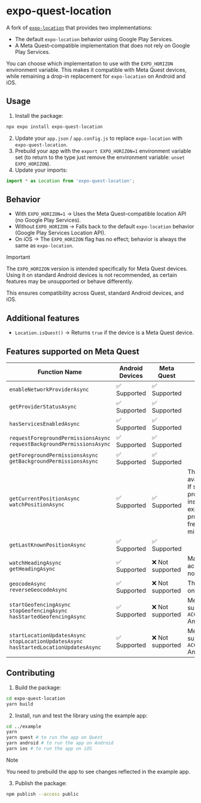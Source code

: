 # expo-quest-location

A fork of [`expo-location`](https://github.com/expo/expo/tree/main/packages/expo-location) that provides two implementations:
- The default `expo-location` behavior using Google Play Services.
- A Meta Quest–compatible implementation that does not rely on Google Play Services.

You can choose which implementation to use with the `EXPO_HORIZON` environment variable.
This makes it compatible with Meta Quest devices, while remaining a drop-in replacement for `expo-location` on Android and iOS.

## Usage

1. Install the package:

```bash
npx expo install expo-quest-location
```

2. Update your `app.json` / `app.config.js` to replace `expo-location` with `expo-quest-location`.
3. Prebuild your app with the `export EXPO_HORIZON=1` environment variable set (to return to the type just remove the environment variable: `unset EXPO_HORIZON`).
4. Update your imports:

```js
import * as Location from 'expo-quest-location';
```

## Behavior
- With `EXPO_HORIZON=1` → Uses the Meta Quest–compatible location API (no Google Play Services).
- Without `EXPO_HORIZON` → Falls back to the default `expo-location` behavior (Google Play Services Location API).
- On iOS → The `EXPO_HORIZON` flag has no effect; behavior is always the same as `expo-location`.

> [!IMPORTANT]
> The `EXPO_HORIZON` version is intended specifically for Meta Quest devices. Using it on standard Android devices is not recommended, as certain features may be unsupported or behave differently.

This ensures compatibility across Quest, standard Android devices, and iOS.

## Additional features
- `Location.isQuest()` → Returns `true` if the device is a Meta Quest device.

## Features supported on Meta Quest

| Function Name                                                                                     | Android Devices | Meta Quest      | Notes                                                                                                                                                                                                               |
| ------------------------------------------------------------------------------------------------- | --------------- | --------------- | ------------------------------------------------------------------------------------------------------------------------------------------------------------------------------------------------------------------- |
| `enableNetworkProviderAsync`                                                                      | ✅ Supported     | ✅ Supported     |                                                                                                                                                                                                                     |
| `getProviderStatusAsync`                                                                          | ✅ Supported     | ✅ Supported     |                                                                                                                                                                                                                     |
| `hasServicesEnabledAsync`                                                                         | ✅ Supported     | ✅ Supported     |                                                                                                                                                                                                                     |
| `requestForegroundPermissionsAsync` <br> `requestBackgroundPermissionsAsync`                      | ✅ Supported     | ✅ Supported     |                                                                                                                                                                                                                     |
| `getForegroundPermissionsAsync` <br> `getBackgroundPermissionsAsync`                              | ✅ Supported     | ✅ Supported     |                                                                                                                                                                                                                     |
| `getCurrentPositionAsync` <br> `watchPositionAsync`                                               | ✅ Supported     | ✅ Supported     | The GPS provider is not available on Quest devices. If selected, the network provider will be used instead. Note that, based on experiments, the network provider updates no more frequently than every 10 minutes. |
| `getLastKnownPositionAsync`                                                                       | ✅ Supported     | ✅ Supported     |                                                                                                                                                                                                                     |
| `watchHeadingAsync` <br> `getHeadingAsync`                                                        | ✅ Supported     | ❌ Not supported | Magnetic and accelerometer sensors are not available on Quest.                                                                                                                                                      |
| `geocodeAsync` <br> `reverseGeocodeAsync`                                                         | ✅ Supported     | ❌ Not supported | The [`Geocoder`](https://developer.android.com/reference/android/location/Geocoder) is not present on Quest.                                                                                                        |
| `startGeofencingAsync` <br> `stopGeofencingAsync` <br> `hasStartedGeofencingAsync`                | ✅ Supported     | ❌ Not supported | Meta Horizon Store doesn't support `ACCESS_BACKGROUND_LOCATION` Android permission.                                                                                                                                 |
| `startLocationUpdatesAsync` <br> `stopLocationUpdatesAsync` <br> `hasStartedLocationUpdatesAsync` | ✅ Supported     | ❌ Not supported | Meta Horizon Store doesn't support `ACCESS_BACKGROUND_LOCATION` Android permission.                                                                                                                                 |

## Contributing

1. Build the package:

```bash
cd expo-quest-location
yarn build
```

2. Install, run and test the library using the example app:

```bash
cd ../example
yarn
yarn quest # to run the app on Quest
yarn android # to run the app on Android
yarn ios # to run the app on iOS
```

> [!NOTE]
>  You need to prebuild the app to see changes reflected in the example app.

3. Publish the package:

```bash
npm publish --access public
```
